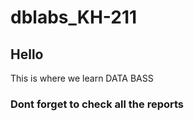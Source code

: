 # dblabs_KH-211
## Hello 
This is where we learn DATA BASS

### Dont forget to check all the reports
